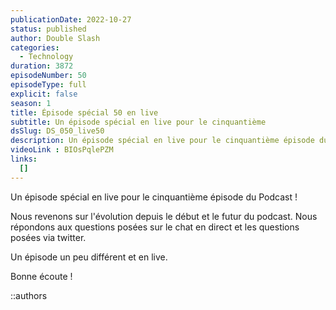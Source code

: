 ```yaml
---
publicationDate: 2022-10-27
status: published
author: Double Slash
categories:
  - Technology
duration: 3872
episodeNumber: 50
episodeType: full
explicit: false
season: 1
title: Épisode spécial 50 en live
subtitle: Un épisode spécial en live pour le cinquantième
dsSlug: DS_050_live50
description: Un épisode spécial en live pour le cinquantième épisode du Podcast. Nous revenons sur l'évolution depuis le début et le futur du podcast. Nous répondons aux questions posées sur le chat en direct et les questions posées via twitter.
videoLink : BIOsPqlePZM
links:
  []
---
```


Un épisode spécial en live pour le cinquantième épisode du Podcast !

Nous revenons sur l'évolution depuis le début et le futur du podcast.
Nous répondons aux questions posées sur le chat en direct et les questions posées via twitter.

Un épisode un peu différent et en live.

Bonne écoute !

::authors
